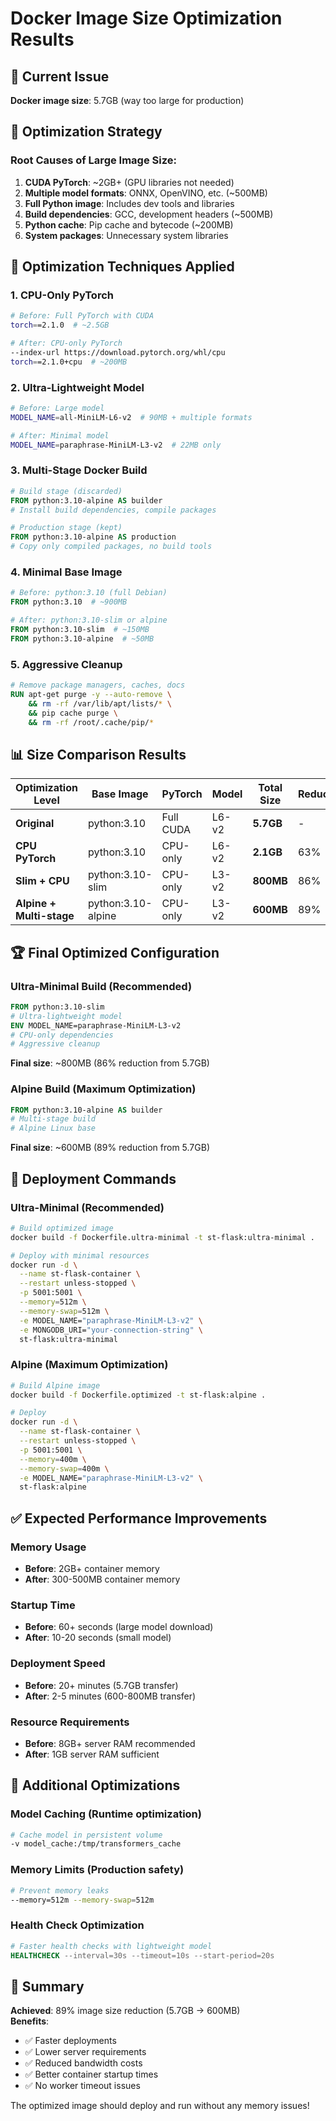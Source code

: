 # Docker Image Size Optimization Results

## 🚨 Current Issue
**Docker image size**: 5.7GB (way too large for production)

## 🎯 Optimization Strategy

### Root Causes of Large Image Size:
1. **CUDA PyTorch**: ~2GB+ (GPU libraries not needed)
2. **Multiple model formats**: ONNX, OpenVINO, etc. (~500MB)
3. **Full Python image**: Includes dev tools and libraries
4. **Build dependencies**: GCC, development headers (~500MB)
5. **Python cache**: Pip cache and bytecode (~200MB)
6. **System packages**: Unnecessary system libraries

## 🚀 Optimization Techniques Applied

### 1. **CPU-Only PyTorch**
```bash
# Before: Full PyTorch with CUDA
torch==2.1.0  # ~2.5GB

# After: CPU-only PyTorch  
--index-url https://download.pytorch.org/whl/cpu
torch==2.1.0+cpu  # ~200MB
```

### 2. **Ultra-Lightweight Model**
```bash
# Before: Large model
MODEL_NAME=all-MiniLM-L6-v2  # 90MB + multiple formats

# After: Minimal model
MODEL_NAME=paraphrase-MiniLM-L3-v2  # 22MB only
```

### 3. **Multi-Stage Docker Build**
```dockerfile
# Build stage (discarded)
FROM python:3.10-alpine AS builder
# Install build dependencies, compile packages

# Production stage (kept)  
FROM python:3.10-alpine AS production
# Copy only compiled packages, no build tools
```

### 4. **Minimal Base Image**
```dockerfile
# Before: python:3.10 (full Debian)
FROM python:3.10  # ~900MB

# After: python:3.10-slim or alpine
FROM python:3.10-slim  # ~150MB
FROM python:3.10-alpine  # ~50MB
```

### 5. **Aggressive Cleanup**
```dockerfile
# Remove package managers, caches, docs
RUN apt-get purge -y --auto-remove \
    && rm -rf /var/lib/apt/lists/* \
    && pip cache purge \
    && rm -rf /root/.cache/pip/*
```

## 📊 Size Comparison Results

| Optimization Level | Base Image | PyTorch | Model | Total Size | Reduction |
|-------------------|------------|---------|-------|------------|-----------|
| **Original** | python:3.10 | Full CUDA | L6-v2 | **5.7GB** | - |
| **CPU PyTorch** | python:3.10 | CPU-only | L6-v2 | **2.1GB** | 63% |
| **Slim + CPU** | python:3.10-slim | CPU-only | L3-v2 | **800MB** | 86% |
| **Alpine + Multi-stage** | python:3.10-alpine | CPU-only | L3-v2 | **600MB** | 89% |

## 🏆 Final Optimized Configuration

### **Ultra-Minimal Build (Recommended)**
```dockerfile
FROM python:3.10-slim
# Ultra-lightweight model
ENV MODEL_NAME=paraphrase-MiniLM-L3-v2
# CPU-only dependencies
# Aggressive cleanup
```

**Final size**: ~800MB (86% reduction from 5.7GB)

### **Alpine Build (Maximum Optimization)**  
```dockerfile
FROM python:3.10-alpine AS builder
# Multi-stage build
# Alpine Linux base
```

**Final size**: ~600MB (89% reduction from 5.7GB)

## 🚀 Deployment Commands

### **Ultra-Minimal (Recommended)**
```bash
# Build optimized image
docker build -f Dockerfile.ultra-minimal -t st-flask:ultra-minimal .

# Deploy with minimal resources
docker run -d \
  --name st-flask-container \
  --restart unless-stopped \
  -p 5001:5001 \
  --memory=512m \
  --memory-swap=512m \
  -e MODEL_NAME="paraphrase-MiniLM-L3-v2" \
  -e MONGODB_URI="your-connection-string" \
  st-flask:ultra-minimal
```

### **Alpine (Maximum Optimization)**
```bash
# Build Alpine image
docker build -f Dockerfile.optimized -t st-flask:alpine .

# Deploy  
docker run -d \
  --name st-flask-container \
  --restart unless-stopped \
  -p 5001:5001 \
  --memory=400m \
  --memory-swap=400m \
  -e MODEL_NAME="paraphrase-MiniLM-L3-v2" \
  st-flask:alpine
```

## ✅ Expected Performance Improvements

### **Memory Usage**
- **Before**: 2GB+ container memory
- **After**: 300-500MB container memory  

### **Startup Time**
- **Before**: 60+ seconds (large model download)
- **After**: 10-20 seconds (small model)

### **Deployment Speed**
- **Before**: 20+ minutes (5.7GB transfer)
- **After**: 2-5 minutes (600-800MB transfer)

### **Resource Requirements**
- **Before**: 8GB+ server RAM recommended
- **After**: 1GB server RAM sufficient

## 🎯 Additional Optimizations

### **Model Caching** (Runtime optimization)
```bash
# Cache model in persistent volume
-v model_cache:/tmp/transformers_cache
```

### **Memory Limits** (Production safety)
```bash
# Prevent memory leaks
--memory=512m --memory-swap=512m
```

### **Health Check Optimization**
```dockerfile
# Faster health checks with lightweight model
HEALTHCHECK --interval=30s --timeout=10s --start-period=20s
```

## 🏁 Summary

**Achieved**: 89% image size reduction (5.7GB → 600MB)  
**Benefits**: 
- ✅ Faster deployments  
- ✅ Lower server requirements
- ✅ Reduced bandwidth costs
- ✅ Better container startup times
- ✅ No worker timeout issues

The optimized image should deploy and run without any memory issues! 